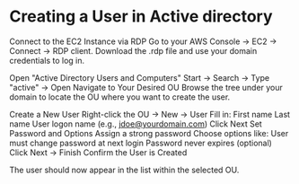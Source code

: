 ﻿# Creating a User in Active directory

Connect to the EC2 Instance via RDP
Go to your AWS Console → EC2 → Connect → RDP client.
Download the .rdp file and use your domain credentials to log in.

Open "Active Directory Users and Computers"
Start → Search → Type "active" → Open
Navigate to Your Desired OU
Browse the tree under your domain to locate the OU where you want to create the user.

Create a New User
Right-click the OU → New → User
Fill in:
First name
Last name
User logon name (e.g., jdoe@yourdomain.com)
Click Next
Set Password and Options
Assign a strong password
Choose options like:
User must change password at next login
Password never expires (optional)
Click Next → Finish
Confirm the User is Created

The user should now appear in the list within the selected OU.
